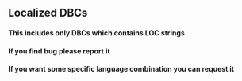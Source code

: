 ## Localized DBCs

#### This includes only DBCs which contains LOC strings
#### If you find bug please report it
#### If you want some specific language combination you can request it
